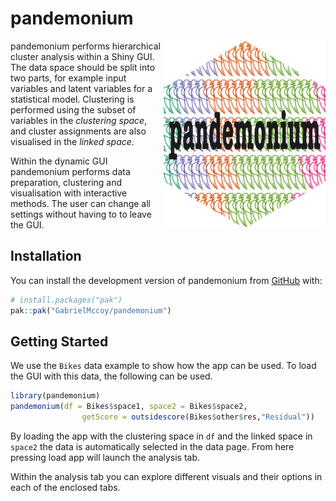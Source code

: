 
# pandemonium

<!-- badges: start -->

<img src="man/figures/pandemonium.png" height="300px" align="right"/>
<!-- badges: end -->

pandemonium performs hierarchical cluster analysis within a Shiny GUI.
The data space should be split into two parts, for example input
variables and latent variables for a statistical model. Clustering is
performed using the subset of variables in the *clustering space*, and
cluster assignments are also visualised in the *linked space*.

Within the dynamic GUI pandemonium performs data preparation, clustering
and visualisation with interactive methods. The user can change all
settings without having to to leave the GUI.

## Installation

You can install the development version of pandemonium from
[GitHub](https://github.com/GabrielMccoy/pandemonium) with:

``` r
# install.packages("pak")
pak::pak("GabrielMccoy/pandemonium")
```

## Getting Started

We use the `Bikes` data example to show how the app can be used. To load
the GUI with this data, the following can be used.

``` r
library(pandemonium)
pandemonium(df = Bikes$space1, space2 = Bikes$space2, 
                getScore = outsidescore(Bikes$other$res,"Residual"))
```

By loading the app with the clustering space in `df` and the linked
space in `space2` the data is automatically selected in the data page.
From here pressing load app will launch the analysis tab.

Within the analysis tab you can explore different visuals and their
options in each of the enclosed tabs.
